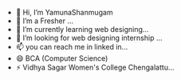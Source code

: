 - 👋 Hi, I’m YamunaShanmugam
- 👀 I’m a Fresher ...
- 🌱 I’m currently learning web designing...
- 💞️ I’m looking for web designing internship ...
- 📫 you can reach me in linked in...
- 😄 BCA (Computer Science)
- ⚡ Vidhya Sagar Women's College Chengalattu...

<!---
YamunaShanmugam/YamunaShanmugam is a ✨ special ✨ repository because its `README.md` (this file) appears on your GitHub profile.
You can click the Preview link to take a look at your changes.
--->

